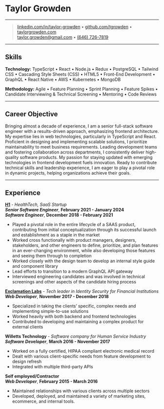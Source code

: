 # Taylor Growden

----

> [linkedin.com/in/taylor-growden](https://linkedin.com/in/taylor-growden) • [github.com/tgrowden](https://github.com/tgrowden) • [taylorgrowden.com](https://taylorgrowden.com/)\
> <taylor.growden@gmail.com> • [(646) 726-7819](tel:6467267819)

----

## Skills

**Technology:** TypeScript • React • Node.js • Redux • PostgreSQL • Tailwind CSS • Cascading Style Sheets (CSS) • HTML5 • Front-End Development • GraphQL • React Native • AWS • Kubernetes • MongoDB

**Methodology:** Agile • Feature Planning • Sprint Planning • Feature Spikes • Candidate Interviewing & Technical Screening • Mentoring • Code Reviews

----

## Career Objective

Bringing almost a decade of experience, I am a senior full-stack software engineer with a results-driven approach, emphasizing frontend architecture. My expertise lies in web technologies, particularly in TypeScript and React. Proficient in designing and implementing scalable solutions, I prioritize maintainability to meet business requirements. Leading development teams and fostering collaboration across departments, I consistently deliver high-quality software products. My passion for staying updated with emerging technologies in frontend development fuels innovation. Ready to contribute technical skills and leadership experience, I am eager to play a pivotal role in dynamic projects, helping organizations achieve their goals.

----

## Experience

**[H1](https://h1.co)** - *HealthTech, SaaS Startup*\
***Senior Software Engineer***, **February 2021 - January 2024**\
***Software Engineer***, **December 2018 - February 2021**

* Played a pivotal role in the entire lifecycle of a SAAS product, contributing from initial conceptualization through its successful launch and establishment as a staple in the market
* Worked cross functionally  with product managers, designers, stakeholders, and other engineers to define, prioritize, and plan features in an ever-changing environment, while also developing those features and seeing them through to completion
* Worked closely with the design team to develop an internal style guide and component library
* Lead efforts to transition to a modern GraphQL API gateway
* Interviewed engineering candidates and was involved in technical screenings and other aspects of the candidate hiring process


**[Exclamation Labs](https://provisioniam.com/welcome)** - *Tech leader in Identity Security for Financial Institutions*\
***Web Developer***, **November 2017 - December 2018**

* Specialized in taking the clients’ specific, complex needs and implementing simple-to-use solutions
* Worked heavily with both backend and frontend technologies
* Contributed to developing and maintaining a complex product for external clients


**Willetts Technology** - *Software company for Human Service Industry*\
***Software Developer***, **March 2016 - November 2017**

* Worked on a fully certified, HIPAA compliant electronic medical record
* Dealt with various client-specific needs from feature development to design refresh
* Integrated with multiple third-party APIs


**Self employed/Contractor**\
***Web Developer***, **February 2015 - March 2016**

* Maintained relationships with various clients across multiple sectors
* Developed, deployed, and maintained a variety of marketing sites, ecommerce, and internal tools.
